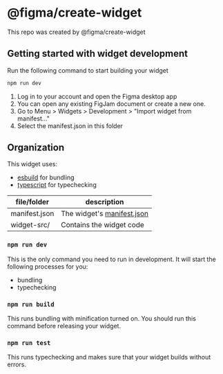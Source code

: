 # @figma/create-widget

This repo was created by @figma/create-widget

## Getting started with widget development

Run the following command to start building your widget

```bash
npm run dev
```

1. Log in to your account and open the Figma desktop app
2. You can open any existing FigJam document or create a new one.
3. Go to Menu > Widgets > Development > "Import widget from manifest..."
4. Select the manifest.json in this folder

## Organization

This widget uses:

- [esbuild](https://esbuild.github.io/) for bundling
- [typescript](https://www.typescriptlang.org/) for typechecking

| file/folder   | description                                                                      |
| ------------- | -------------------------------------------------------------------------------- |
| manifest.json | The widget's [manifest.json](https://www.figma.com/widget-docs/widget-manifest/) |
| widget-src/   | Contains the widget code                                                         |

### `npm run dev`

This is the only command you need to run in development. It will start the following processes for you:

- bundling
- typechecking

### `npm run build`

This runs bundling with minification turned on. You should run this command before releasing your widget.

### `npm run test`

This runs typechecking and makes sure that your widget builds without errors.
